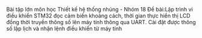 Bài tập lớn môn học Thiết kế hệ thống nhúng - Nhóm 18
Đề bài:Lập trình vi điều khiển STM32 đọc cảm biến khoảng cách, thời gian thực hiển thị LCD đồng thời truyền thông số lên máy tính thông qua UART. Cài đặt được thông số lập lịch và nhận lệnh điều khiển từ máy tính
